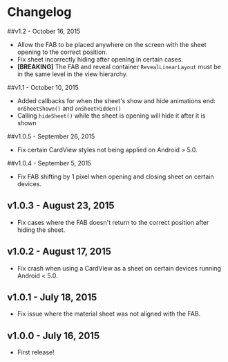 # Changelog
##v1.2 - October 16, 2015
* Allow the FAB to be placed anywhere on the screen with the sheet opening to the correct position.
* Fix sheet incorrectly hiding after opening in certain cases.
* **[BREAKING]** The FAB and reveal container `RevealLinearLayout` must be in the same level in the view hierarchy.

##v1.1 - October 10, 2015
* Added callbacks for when the sheet's show and hide animations end: `onSheetShown()` and `onSheetHidden()`
* Calling `hideSheet()` while the sheet is opening will hide it after it is shown

##v1.0.5 - September 26, 2015
* Fix certain CardView styles not being applied on Android > 5.0.

##v1.0.4 - September 5, 2015
* Fix FAB shifting by 1 pixel when opening and closing sheet on certain devices.

## v1.0.3 - August 23, 2015
* Fix cases where the FAB doesn't return to the correct position after hiding the sheet.

## v1.0.2 - August 17, 2015
* Fix crash when using a CardView as a sheet on certain devices running Android < 5.0.

## v1.0.1 - July 18, 2015
* Fix issue where the material sheet was not aligned with the FAB.

## v1.0.0 - July 16, 2015
* First release!
